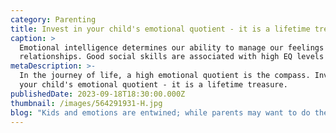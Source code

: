 ```yaml
---
category: Parenting
title: Invest in your child's emotional quotient - it is a lifetime treasure
caption: >
  Emotional intelligence determines our ability to manage our feelings and
  relationships. Good social skills are associated with high EQ levels
metaDescription: >-
  In the journey of life, a high emotional quotient is the compass. Invest in
  your child's emotional quotient - it is a lifetime treasure.
publishedDate: 2023-09-18T18:30:00.000Z
thumbnail: /images/564291931-H.jpg
blog: "Kids and emotions are entwined; while parents may want to do the best for their kids’ financially, but emotional investment plays an equally important role. The ability to understand, manage, and use emotions is known as emotional intelligence.\_[Emotional](https://web.archive.org/web/20230330183424/https://glentreeacademy.com/emotional-intelligence-of-children-and-ways-to-strengthen-it/)\_intelligence is called EQ or EI, a higher Emotional Quotient can predict success in social intelligence and emotional conditions. EQ develops with time and age.\n\nDeveloping emotional intelligence:\n\nKids, like adults, also need to identify and acknowledge their feelings, and this is not an easy task. The first step to developing emotional intelligence is acknowledging emotions. Emotional acknowledgment is a long process that takes practice and patience. Getting it right always is not guaranteed, even when you have learned it all. It is continuous improvement; a journey on which the earlier you embark, the better. This continuous process works best when started at a young age before the ups and downs of adolescence show up.\n\nEmotional intelligence determines our ability to manage our feelings and relationships. Good social skills are associated with high EQ levels. ... However, if I must choose, I believe EQ is slightly more important than IQ because it develops one’s ability to judge and react to people around them.\n\nIt is the responsibility of parents and teachers who develop, help, and mold kids to build their emotions from the start, making them emotionally smart. Parents are the first teachers and they equip their ward with tools to develop successful relations and sustain them. For example, your child’s first friend is where you need to pay special attention, help them nurture, value, and continue with it, so your kid learns to live up with relations outside of the family.\n\nThe emotional landscape is an unfamiliar terrain and parents need to confront and tread with utmost care. They need to hold the hands of their children and walk the steep learning curve of emotional intelligence step-by-step.\n\nListen to their feelings.\n\nChildren usually fume out their feelings when they are lost or directionless. As parents, listen to their feelings, sometimes ranting too. This will help you know and understand their pain, problems and difficulties. Often when the feelings are fumed, a child feels lighter and can think clearly. Hear them out but do not give an immediate fix to their issues, instead try and be as compassionate as possible. Show them you understand and you care. Being understood gives a sense of belonging and security building emotional security. Secure kids are emotionally smarter as well as stable.\n\nManage and absorb their frustrations.\n\nChildren tend to get impacted by external stimuli very often and their behavior is then ruled by these disappointments and feelings. As kids, it is difficult to identify and separate actions from feelings. To kids’, actions are a subset of the main set of all their feelings. It is okay to absorb their feelings and frustrations only sometimes and give them some time, space and ground to vent and pacify themselves. Avoid being an emotional translator to them all the time. A big part of emotional intelligence is being able to understand and absorb situations. When kids see you absorb their emotions, they would learn the same when they step out of the house.\n\nEmotions can be positive or negative.\n\nEmotions in our society are usually judged, some are tagged as positive emotions and few others are tagged negative emotions. Positive emotions are happy, energized and guilt free but negative ones are sad, brooding and makes one feel guilty. Avoid such emotional categorization and judgments.\n\nRemember, emotions that do not fit your positive or negative bucket may still be very important to your child and as parents, start accepting their emotions by being less judgmental. Just do not encourage them by absorbing to a point that kids feel hurting someone is also an acceptable emotion, draw clear lines of demarcations on acceptability scales. This is important to build social intelligence. Acceptance in society and your comfort in it depend a lot on your social intelligence.\n\nHelp them voice their feelings.\n\nHelp them understand their emotions; teach them the right set of words/vocabulary to express it so nothing derails. Adopt an informed parenting approach\n\nRecognise and then regulate.\n\nEQ is built over time and needs to run as a culture in your family. This also needs to be in your family’s DNA, so it is well regulated by every member of the family. It needs to be in the family for the child to relate with everyone and not just their parents.\n"
---
```


